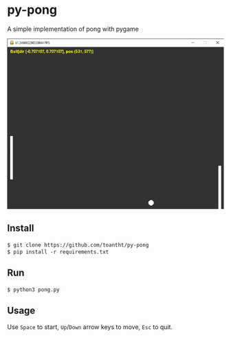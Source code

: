 # py-pong
A simple implementation of pong with pygame

![screenshot](https://raw.githubusercontent.com/toantht/py-pong/main/screenshot.png)


## Install

```shell
$ git clone https://github.com/toantht/py-pong
$ pip install -r requirements.txt
```

## Run

```shell
$ python3 pong.py
```

## Usage
Use `Space` to start, `Up`/`Down` arrow keys to move, `Esc` to quit.
